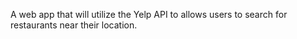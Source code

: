 A web app that will utilize the Yelp API to allows users to search for restaurants near their location.
